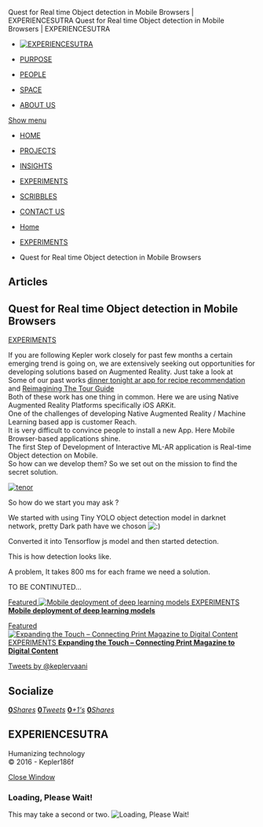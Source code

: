 Quest for Real time Object detection in Mobile Browsers | EXPERIENCESUTRA                         Quest for Real time Object detection in Mobile Browsers | EXPERIENCESUTRA                                   

*   [![EXPERIENCESUTRA](/wp-content/themes/tresor-theme/images/logo.png)](http://experiencesutra.com/)

*   [PURPOSE](http://experiencesutra.com/purpose/)
*   [PEOPLE](http://experiencesutra.com/people/)
*   [SPACE](http://experiencesutra.com/gallery/space/)
*   [ABOUT US](http://experiencesutra.com/about-us/)

 [Show menu](#dat-menu)

*   [HOME](http://experiencesutra.com/)
*   [PROJECTS](http://experiencesutra.com/category/projects/)
*   [INSIGHTS](http://experiencesutra.com/category/insights/)
*   [EXPERIMENTS](http://experiencesutra.com/category/experiments/)
*   [SCRIBBLES](http://experiencesutra.com/category/scribbles/)
*   [CONTACT US](http://experiencesutra.com/contact-us/)

*   [Home](http://experiencesutra.com)
*   [EXPERIMENTS](http://experiencesutra.com/category/experiments/)
*   Quest for Real time Object detection in Mobile Browsers

Articles
--------

Quest for Real time Object detection in Mobile Browsers
-------------------------------------------------------

[EXPERIMENTS](http://experiencesutra.com/category/experiments/)

If you are following Kepler work closely for past few months a certain emerging trend is going on, we are extensively seeking out opportunities for developing solutions based on Augmented Reality. Just take a look at  
Some of our past works [dinner tonight ar app for recipe recommendation](http://experiencesutra.com/experiments/dinner-tonight-ar-app-for-recipe-recommendation/) and [Reimagining The Tour Guide](http://experiencesutra.com/experiments/reimagining-the-tour-guide/)  
Both of these work has one thing in common. Here we are using Native Augmented Reality Platforms specifically iOS ARKit.  
One of the challenges of developing Native Augmented Reality / Machine Learning based app is customer Reach.  
It is very difficult to convince people to install a new App. Here Mobile Browser-based applications shine.  
The first Step of Development of Interactive ML-AR application is Real-time Object detection on Mobile.  
So how can we develop them? So we set out on the mission to find the secret solution.

[![tenor](http://experiencesutra.com/wp-content/uploads/2018/08/tenor.gif)](http://experiencesutra.com/wp-content/uploads/2018/08/tenor.gif)

So how do we start you may ask ?

We started with using Tiny YOLO object detection model in darknet network, pretty Dark path have we choson ![:)](http://experiencesutra.com/wp-includes/images/smilies/simple-smile.png)

Converted it into Tensorflow js model and then started detection.

This is how detection looks like.

A problem, It takes 800 ms for each frame we need a solution.

TO BE CONTINUTED…

[Featured ![Mobile deployment of deep learning models](http://experiencesutra.com/wp-content/uploads/2018/09/AR-397x310_c.jpeg)   EXPERIMENTS **Mobile deployment of deep learning models**](http://experiencesutra.com/experiments/mobile-deployment-of-deep-learning-models/) 

[Featured ![Expanding the Touch – Connecting Print Magazine to Digital Content](http://experiencesutra.com/wp-content/uploads/2018/05/IMG_0370-397x310_c.jpg)   EXPERIMENTS **Expanding the Touch – Connecting Print Magazine to Digital Content**](http://experiencesutra.com/experiments/expanding-the-touch-connecting-print-magazine-to-digital-content/) 

[Tweets by @keplervaani](https://twitter.com/twitterdev)

Socialize
---------

[**0**_Shares_](http://www.facebook.com/sharer/sharer.php?u=http://experiencesutra.com) [**0**_Tweets_](#) [**0**_+1's_](https://plus.google.com/share?url=http://experiencesutra.com) [**0**_Shares_](http://www.linkedin.com/shareArticle?mini=true&url=http://experiencesutra.com&title=EXPERIENCESUTRA+-+Humanizing+Technology)

EXPERIENCESUTRA
---------------

Humanizing technology  
© 2016 - Kepler186f

[Close Window](#)

### Loading, Please Wait!

This may take a second or two. ![Loading, Please Wait!](http://experiencesutra.com/wp-content/themes/tresor-theme/images/loading.gif "Loading, Please Wait!")